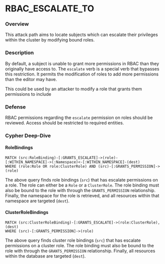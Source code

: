 # RBAC_ESCALATE_TO

### Overview

This attack path aims to locate subjects which can escalate their privileges within the cluster by modifying bound roles.

### Description

By default, a subject is unable to grant more permissions in RBAC than they originally have access to. The `escalate` verb is a special verb that bypasses this restriction. It permits the modification of roles to add more permissions than the editor may have.

This could be used by an attacker to modify a role that grants them permissions to include 

### Defense

RBAC permissions regarding the `escalate` permission on roles should be reviewed. Access should be restricted to required entities.

### Cypher Deep-Dive

#### RoleBindings

```cypher
MATCH (src:RoleBinding)-[:GRANTS_ESCALATE]->(role)-[:WITHIN_NAMESPACE]->(:Namespace)<-[:WITHIN_NAMESPACE]-(dest)
WHERE (role:Role OR role:ClusterRole) AND (src)-[:GRANTS_PERMISSION]->(role)
```

The above query finds role bindings (`src`) that has escalate permissions on a role. The role can either be a `Role` or a `ClusterRole`. The role binding must also be bound to the role with through the `GRANTS_PERMISSION` relationship. Finally, the namespace for the role is retrieved, and all resources within that namespace are targeted (`dest`). 

#### ClusterRoleBindings

```cypher
MATCH (src:ClusterRoleBinding)-[:GRANTS_ESCALATE]->(role:ClusterRole), (dest)
WHERE (src)-[:GRANTS_PERMISSION]->(role)
```

The above query finds cluster role bindings (`src`) that has escalate permissions on a cluster role. The role binding must also be bound to the role with through the `GRANTS_PERMISSION` relationship. Finally, all resources within the database are targeted (`dest`).
